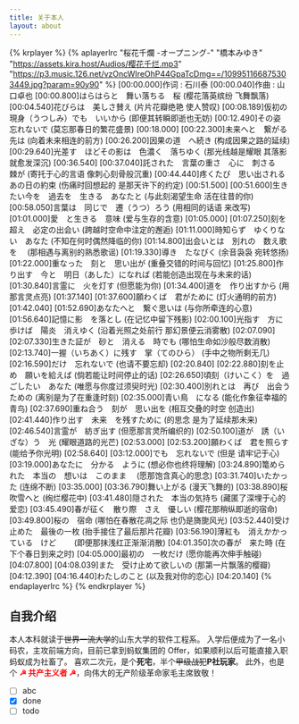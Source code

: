 ```yaml
---
title: 关于本人
layout: about
---
```


{% krplayer %}
{% aplayerlrc "桜花千爛 -オープニング-" "橋本みゆき" "https://assets.kira.host/Audios/樱花千烂.mp3" "https://p3.music.126.net/vzOncWIreOhP44GpaTcDmg==/109951166875303449.jpg?param=90y90" %}
[00:00.000]作词 : 石川泰
[00:00.040]作曲 : 山口卓也
[00:00.800]はらはらと　舞い落ちる　桜 (樱花落英缤纷 飞舞飘落)
[00:04.540]花びらは　美しさ賛え (片片花瓣绝艳 使人赞叹)
[00:08.189]仮初の　現身（うつしみ）でも　いいから (即便其转瞬即逝也无妨)
[00:12.490]その姿　忘れないで (莫忘那春日的繁花盛景)
[00:18.000]
[00:22.300]未来へと　繋がる先は (向着未来相连的前方)
[00:26.200]因果の道　へ続き (构成因果之路的延续)
[00:29.640]光差す　ほどその影は　色濃く　落ちゆく (那光线越是耀眼 其落影就愈发深沉)
[00:36.540]
[00:37.040]託された　言葉の重さ　心に　刺さる　棘が (寄托于心的言语 像刺心刻骨般沉重)
[00:44.440]疼くたび　思い出される　あの日の約束 (伤痛时回想起的 是那天许下的约定)
[00:51.500]
[00:51.600]生きたい今を　過去を　生きる　あなたと (与此刻渴望生命 活在往昔的你)
[00:58.050]言葉は　同じで　遷（うつ）ろう (用相同的话语 来改写)
[01:01.000]愛　と生きる　意味 (爱与生存的含意)
[01:05.000]
[01:07.250]刻を超え　必定の出会い (跨越时空命中注定的邂逅)
[01:11.000]時知らず　ゆくりない　あなた (不知在何时偶然降临的你)
[01:14.800]出会いとは　別れの　数え歌を　 (那相遇与离别的熟悉歌谣)
[01:19.330]導き　たなびく (余音袅袅 宛转悠扬)
[01:22.000]重なった　刻と　思い出が (重叠交错的时间与回忆)
[01:25.800]作り出す　今と　明日（あした）になれば (若能创造出现在与未来的话)
[01:30.840]言霊に　火を灯す (但愿能为你)
[01:34.400]道を　作り出すから (用那言灵点亮)
[01:37.140]
[01:37.600]願わくば　君がために (灯火通明的前方)
[01:42.040]
[01:52.690]あなたへと　繋ぐ思いは (与你所牵连的心意)
[01:56.640]記憶に影　を落とし (在记忆中留下残影)
[02:00.100]光指す　方に歩けば　陽炎　消えゆく (沿着光照之处前行 那幻景便云消雾散)
[02:07.090]
[02:07.330]生きた証が　砂と　消える　時でも (哪怕生命如沙般尽数消散)
[02:13.740]一握（いちあく）に残す　掌（てのひら） (手中之物所剩无几)
[02:16.590]だけ　忘れないで (也请不要忘却)
[02:20.840]
[02:22.880]刻を止め　願いを給えば (倘若能让时间停止的话)
[02:26.650]頃刻（けいこく）を　過ごしたい　あなた (唯愿与你度过须臾时光)
[02:30.400]別れとは　再び　出会うための (离别是为了在重逢时刻)
[02:35.000]青い鳥　になる (能化作象征幸福的青鸟)
[02:37.690]重ね合う　刻が　思い出を (相互交叠的时空 创造出)
[02:41.440]作り出す　未来　を残すために (的思念 是为了延续那未来)
[02:46.540]言霊が　紡ぎ出す (但愿那言灵所编织的)
[02:50.100]道が　誘（いざな）う　光 (耀眼道路的光芒)
[02:53.000]
[02:53.200]願わくば　君を照らす (能给予你光明)
[02:58.640]
[03:12.000]でも　忘れないで (但是 请牢记于心)
[03:19.000]あなたに　分かる　ように (想必你也终将理解)
[03:24.890]篭められた　本当の　想いは　このまま　 (愿那饱含真心的思念)
[03:31.740]いたかった (连绵不断)
[03:35.000]
[03:36.790]舞い上がる (漫天飞舞的)
[03:38.890]桜吹雪へと (绚烂樱花中)
[03:41.480]隠された　本当の気持ち (藏匿了深埋于心的爱恋)
[03:45.490]春が征く　散り際　さえ　優しい (樱花那稍纵即逝的宿命)
[03:49.800]桜の　宿命 (哪怕在春散花凋之际 也仍是旖旎风光)
[03:52.440]受け止めた　最後の一枚 (抬手接住了最后那片花瓣)
[03:56.190]薄紅も　消えかかっている　けど　　 (即便那抹浅红正渐渐消散)
[04:01.350]次の春が　来た時 (在下个春日到来之时)
[04:05.000]最初の　一枚だけ (愿你能再次伸手触碰)
[04:07.800]
[04:08.039]また　受け止めて欲しいの (那第一片飘落的樱瓣)
[04:12.390]
[04:16.440]わたしのこと (以及我对你的恋心)
[04:20.140]
{% endaplayerlrc %}
{% endkrplayer %}

## 自我介绍

本人本科就读于<del>世界一流大学</del>的山东大学的软件工程系。
入学后便成为了一名小码农，主攻前端方向，目前已拿到蚂蚁集团的 Offer，如果顺利以后可能直接入职蚂蚁成为社畜了。
喜欢二次元，是个**死宅**，半个<del>甲级战犯</del><b>P</b>**社玩家**。
此外，也是个 <span style="color: red">**☭ 共产主义者 ☭**</span>，向伟大的无产阶级革命家毛主席致敬！

- [ ] abc
- [x] done
- [ ] todo
